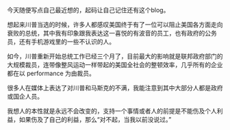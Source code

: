 今天随便写点自己最近想的，起码让自己记住还有这个blog。

想起来川普当选的时候，许多人都感叹美国终于有了一位可以阻止美国各方面走向衰败的总统，其中我有印象跟我表达这一喜悦的有波音的员工，也有政府的公务员，还有手机游戏里的一些不认识的人。

如今，川普重新开始总统工作已经三个月了，目前最大的影响就是联邦政府部门的大规模裁员，连带像整风运动一样带起的美国全社会的整顿效率，几乎所有的企业都在以 performance 为由裁员。

很多人在媒体上表达了对川普和马斯克的不满，我能注意到其中大部分人都是政府或国企人员。

我想人的本性就是永远不会改变的，支持一个事情或者人的前提是不能伤及个人利益，如果伤及了自己的利益，那么“对不起，当我以前没说过。”
